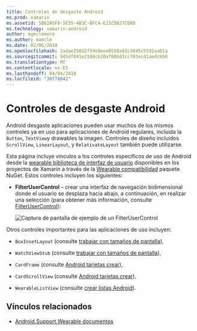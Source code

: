 ```yaml
---
title: Controles de desgaste Android
ms.prod: xamarin
ms.assetid: 5B62A5F8-5E55-4B3C-BFC4-E21CDB27C08B
ms.technology: xamarin-android
author: mgmclemore
ms.author: mamcle
ms.date: 02/06/2018
ms.openlocfilehash: 2adae250d2f59e8eee0558a92c3845c5592aa01a
ms.sourcegitcommit: 945df041e2180cb20af08b83cc703ecd1aedc6b0
ms.translationtype: MT
ms.contentlocale: es-ES
ms.lasthandoff: 04/04/2018
ms.locfileid: "30774842"
---
```

# <a name="android-wear-controls"></a>Controles de desgaste Android

Android desgaste aplicaciones pueden usar muchos de los mismos controles ya en uso para aplicaciones de Android regulares, incluida la `Button`, `TextView`y drawables la imagen. Controles de diseño incluidos `ScrollView`, `LinearLayout`, y `RelativateLayout` también puede utilizarse.

Esta página incluye vínculos a los controles específicos de uso de Android desde la [wearable biblioteca de interfaz de usuario](https://developer.android.com/training/wearables/apps/layouts.html#UiLibrary) disponibles en los proyectos de Xamarin a través de la [Wearable compatibilidad](http://www.nuget.org/packages/Xamarin.Android.Wear/) paquete NuGet. Estos controles incluyen los siguientes:

-   **FilterUserControl** &ndash; crear una interfaz de navegación bidimensional donde el usuario se desplaza hacia abajo, a continuación, en realizar una selección (para obtener más información, consulte [FilterUserControl](~/android/wear/user-interface/controls/gridviewpager.md)):

    ![Captura de pantalla de ejemplo de un FilterUserControl](images/gridviewpager.png)

Otros controles importantes para las aplicaciones de uso incluyen:

* `BoxInsetLayout` (consulte [trabajar con tamaños de pantalla](~/android/wear/screen-sizes.md)),

* `WatchViewStub` (consulte [trabajar con tamaños de pantalla](~/android/wear/screen-sizes.md)),

* `CardFrame` (consulte [Android tarjetas crear](https://developer.android.com/training/wearables/ui/cards.html)),

* `CardScrollView` (consulte [Android tarjetas crear](https://developer.android.com/training/wearables/ui/cards.html)),

* `WearableListView` (consulte [crear listas Android](https://developer.android.com/training/wearables/ui/lists.html)).


## <a name="related-links"></a>Vínculos relacionados

- [Android.Support.Wearable documentos](https://developer.android.com/reference/android/support/wearable/view/package-summary.html)

